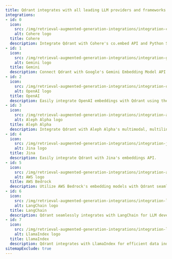 ```yaml
---
title: Qdrant integrates with all leading LLM providers and frameworks
integrations:
- id: 0
  icon:
    src: /img/retrieval-augmented-generation-integrations/integration-cohere.svg
    alt: Cohere logo
  title: Cohere
  description: Integrate Qdrant with Cohere's co.embed API and Python SDK.
- id: 1
  icon:
    src: /img/retrieval-augmented-generation-integrations/integration-gemini.svg
    alt: Gemini logo
  title: Gemini
  description: Connect Qdrant with Google's Gemini Embedding Model API seamlessly.
- id: 2
  icon:
    src: /img/retrieval-augmented-generation-integrations/integration-open-ai.svg
    alt: OpenAI logo
  title: OpenAI
  description: Easily integrate OpenAI embeddings with Qdrant using the official Python SDK.
- id: 3
  icon:
    src: /img/retrieval-augmented-generation-integrations/integration-aleph-alpha.svg
    alt: Aleph Alpha logo
  title: Aleph Alpha
  description: Integrate Qdrant with Aleph Alpha's multimodal, multilingual embeddings.
- id: 4
  icon:
    src: /img/retrieval-augmented-generation-integrations/integration-jina.svg
    alt: Jina logo
  title: Jina
  description: Easily integrate Qdrant with Jina's embeddings API.
- id: 5
  icon:
    src: /img/retrieval-augmented-generation-integrations/integration-aws.svg
    alt: AWS logo
  title: AWS Bedrock
  description: Utilize AWS Bedrock's embedding models with Qdrant seamlessly.
- id: 6
  icon:
    src: /img/retrieval-augmented-generation-integrations/integration-lang-chain.svg
    alt: LangChain logo
  title: LangChain
  description: Qdrant seamlessly integrates with LangChain for LLM development.
- id: 7
  icon:
    src: /img/retrieval-augmented-generation-integrations/integration-llama-index.svg
    alt: LlamaIndex logo
  title: LlamaIndex
  description: Qdrant integrates with LlamaIndex for efficient data indexing in LLMs.
sitemapExclude: true
---
```


